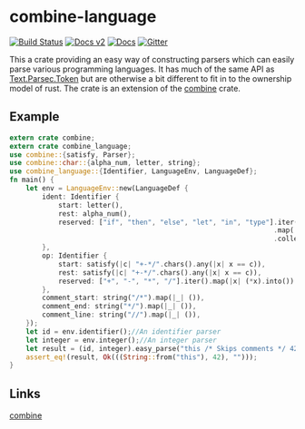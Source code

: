 # combine-language
[![Build Status](https://travis-ci.org/Marwes/combine-language.svg?branch=master)](https://travis-ci.org/Marwes/combine-language) [![Docs v2](https://docs.rs/combine-language/badge.svg?version=^2)](https://docs.rs/combine-language/^2) [![Docs](https://docs.rs/combine-language/badge.svg)](https://docs.rs/combine-language) [![Gitter](https://badges.gitter.im/Join%20Chat.svg)](https://gitter.im/Marwes/combine?utm_source=badge&utm_medium=badge&utm_campaign=pr-badge)

This a crate providing an easy way of constructing parsers which can easily parse various programming languages. It has much of the same API as [Text.Parsec.Token](http://hackage.haskell.org/package/parsec-3.1.9/docs/Text-Parsec-Token.html) but are otherwise a bit different to fit in to the ownership model of rust. The crate is an extension of the [combine](https://github.com/Marwes/combine) crate.

## Example
```rust
extern crate combine;
extern crate combine_language;
use combine::{satisfy, Parser};
use combine::char::{alpha_num, letter, string};
use combine_language::{Identifier, LanguageEnv, LanguageDef};
fn main() {
    let env = LanguageEnv::new(LanguageDef {
        ident: Identifier {
            start: letter(),
            rest: alpha_num(),
            reserved: ["if", "then", "else", "let", "in", "type"].iter()
                                                                 .map(|x| (*x).into())
                                                                 .collect(),
        },
        op: Identifier {
            start: satisfy(|c| "+-*/".chars().any(|x| x == c)),
            rest: satisfy(|c| "+-*/".chars().any(|x| x == c)),
            reserved: ["+", "-", "*", "/"].iter().map(|x| (*x).into()).collect()
        },
        comment_start: string("/*").map(|_| ()),
        comment_end: string("*/").map(|_| ()),
        comment_line: string("//").map(|_| ()),
    });
    let id = env.identifier();//An identifier parser
    let integer = env.integer();//An integer parser
    let result = (id, integer).easy_parse("this /* Skips comments */ 42");
    assert_eq!(result, Ok(((String::from("this"), 42), "")));
}
```

## Links

[combine](https://github.com/Marwes/combine)

